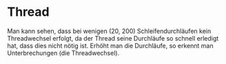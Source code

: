 # Thread

Man kann sehen, dass bei wenigen (20, 200) Schleifendurchläufen kein Threadwechsel erfolgt, da der Thread seine Durchläufe so schnell erledigt hat, dass dies nicht nötig ist. Erhöht man die Durchläufe, so erkennt man Unterbrechungen (die Threadwechsel).
